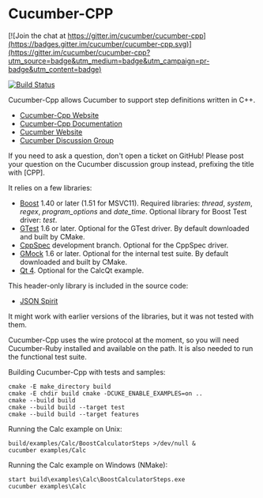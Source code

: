 # Cucumber-CPP

[![Join the chat at https://gitter.im/cucumber/cucumber-cpp](https://badges.gitter.im/cucumber/cucumber-cpp.svg)](https://gitter.im/cucumber/cucumber-cpp?utm_source=badge&utm_medium=badge&utm_campaign=pr-badge&utm_content=badge)

[![Build Status](https://travis-ci.org/cucumber/cucumber-cpp.svg)](https://travis-ci.org/cucumber/cucumber-cpp)

Cucumber-Cpp allows Cucumber to support step definitions written in C++.

* [Cucumber-Cpp Website](http://github.com/cucumber/cucumber-cpp)
* [Cucumber-Cpp Documentation](https://github.com/cucumber/cucumber-cpp/wiki/)
* [Cucumber Website](http://cukes.info/)
* [Cucumber Discussion Group](http://groups.google.com/group/cukes)

If you need to ask a question, don't open a ticket on GitHub! Please post
your question on the Cucumber discussion group instead, prefixing the title
with [CPP].

It relies on a few libraries:

* [Boost](http://www.boost.org/) 1.40 or later (1.51 for MSVC11).
  Required libraries: *thread*, *system*, *regex*, *program_options* and *date_time*.
  Optional library for Boost Test driver: *test*.
* [GTest](http://code.google.com/p/googletest/) 1.6 or later.
  Optional for the GTest driver. By default downloaded and built by CMake.
* [CppSpec](https://github.com/tpuronen/cppspec) development branch. 
  Optional for the CppSpec driver.
* [GMock](http://code.google.com/p/googlemock/) 1.6 or later.
  Optional for the internal test suite. By default downloaded and built by CMake.
* [Qt 4](http://qt-project.org/). Optional for the CalcQt example.

This header-only library is included in the source code:

* [JSON Spirit](http://www.codeproject.com/KB/recipes/JSON_Spirit.aspx)

It might work with earlier versions of the libraries, but it was not
tested with them.

Cucumber-Cpp uses the wire protocol at the moment, so you will need
Cucumber-Ruby installed and available on the path. It is also needed
to run the functional test suite.

Building Cucumber-Cpp with tests and samples:

```
cmake -E make_directory build
cmake -E chdir build cmake -DCUKE_ENABLE_EXAMPLES=on ..
cmake --build build
cmake --build build --target test
cmake --build build --target features
```

Running the Calc example on Unix:

```
build/examples/Calc/BoostCalculatorSteps >/dev/null &
cucumber examples/Calc
```

Running the Calc example on Windows (NMake):

```
start build\examples\Calc\BoostCalculatorSteps.exe
cucumber examples\Calc
```

